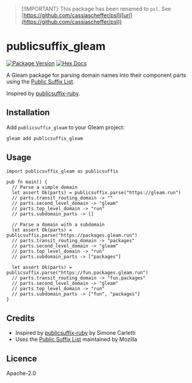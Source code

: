 >[!IMPORTANT}
>This package has been renamed to `psl`. See [https://github.com/cassiascheffer/psl]([url](https://github.com/cassiascheffer/psl))

# publicsuffix_gleam

[![Package Version](https://img.shields.io/hexpm/v/publicsuffix_gleam)](https://hex.pm/packages/publicsuffix_gleam)
[![Hex Docs](https://img.shields.io/badge/hex-docs-ffaff3)](https://hexdocs.pm/publicsuffix_gleam/)

A Gleam package for parsing domain names into their component parts using the [Public Suffix List](https://publicsuffix.org/).

Inspired by [publicsuffix-ruby](https://github.com/weppos/publicsuffix-ruby).

## Installation

Add `publicsuffix_gleam` to your Gleam project:

```sh
gleam add publicsuffix_gleam
```

## Usage

```gleam
import publicsuffix_gleam as publicsuffix

pub fn main() {
  // Parse a simple domain
  let assert Ok(parts) = publicsuffix.parse("https://gleam.run")
  // parts.transit_routing_domain -> ""
  // parts.second_level_domain -> "gleam"
  // parts.top_level_domain -> "run"
  // parts.subdomain_parts -> []

  // Parse a domain with a subdomain
  let assert Ok(parts) = publicsuffix.parse("https://packages.gleam.run")
  // parts.transit_routing_domain -> "packages"
  // parts.second_level_domain -> "gleam"
  // parts.top_level_domain -> "run"
  // parts.subdomain_parts -> ["packages"]

  let assert Ok(parts) = publicsuffix.parse("https://fun.packages.gleam.run")
  // parts.transit_routing_domain -> "fun.packages"
  // parts.second_level_domain -> "gleam"
  // parts.top_level_domain -> "run"
  // parts.subdomain_parts -> ["fun", "packages"]
}
```

## Credits

- Inspired by [publicsuffix-ruby](https://github.com/weppos/publicsuffix-ruby) by Simone Carletti
- Uses the [Public Suffix List](https://publicsuffix.org/) maintained by Mozilla

## Licence

Apache-2.0
